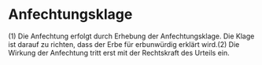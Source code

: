 # Anfechtungsklage

(1) Die Anfechtung erfolgt durch Erhebung der Anfechtungsklage. Die Klage ist darauf zu richten, dass der Erbe für erbunwürdig erklärt wird.(2) Die Wirkung der Anfechtung tritt erst mit der Rechtskraft des Urteils ein. 

